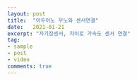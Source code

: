 ```yaml
---
layout: post
title:  "아두이노 우노와 센서연결"
date:   2021-01-21
excerpt: "자기장센서, 자이로 가속도 센서 연결"
tag:
- sample
- post
- video
comments: true
---
```


